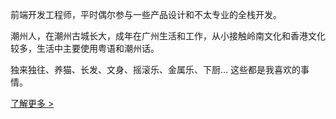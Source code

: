 前端开发工程师，平时偶尔参与一些产品设计和不太专业的全栈开发。

潮州人，在潮州古城长大，成年在广州生活和工作，从小接触岭南文化和香港文化较多，生活中主要使用粤语和潮州话。

独来独往、养猫、长发、文身、摇滚乐、金属乐、下厨… 这些都是我喜欢的事情。

[了解更多 >](/about)
